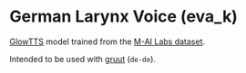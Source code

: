 # German Larynx Voice (eva_k)

[GlowTTS](https://github.com/rhasspy/glow-tts-train) model trained from the [M-AI Labs dataset](https://www.caito.de/2019/01/the-m-ailabs-speech-dataset/).

Intended to be used with [gruut](https://github.com/rhasspy/gruut) (`de-de`).
